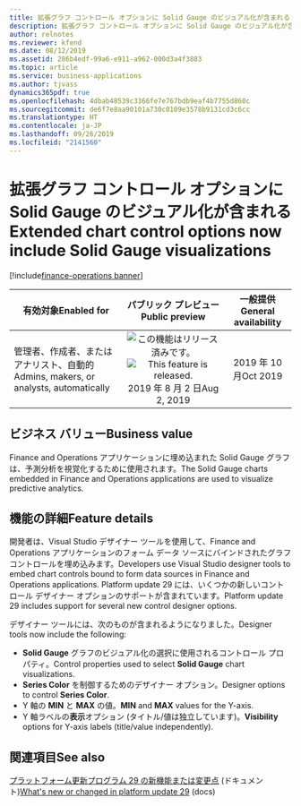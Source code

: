 ```yaml
---
title: 拡張グラフ コントロール オプションに Solid Gauge のビジュアル化が含まれる
description: 拡張グラフ コントロール オプションに Solid Gauge のビジュアル化が含まれる
author: relnotes
ms.reviewer: kfend
ms.date: 08/12/2019
ms.assetid: 286b4edf-99a6-e911-a962-000d3a4f3883
ms.topic: article
ms.service: business-applications
ms.author: tjvass
dynamics365pdf: true
ms.openlocfilehash: 4dbab48539c3366fe7e767bdb9eaf4b7755d860c
ms.sourcegitcommit: de6f7e8aa90101a730c0109e3578b9131cd3c6cc
ms.translationtype: HT
ms.contentlocale: ja-JP
ms.lasthandoff: 09/26/2019
ms.locfileid: "2141560"
---
```

# <a name="extended-chart-control-options-now-include-solid-gauge-visualizations"></a><span data-ttu-id="cff99-103">拡張グラフ コントロール オプションに Solid Gauge のビジュアル化が含まれる</span><span class="sxs-lookup"><span data-stu-id="cff99-103">Extended chart control options now include Solid Gauge visualizations</span></span>
[!include[finance-operations banner](../includes/finance-operations.md)]

| <span data-ttu-id="cff99-104">有効対象</span><span class="sxs-lookup"><span data-stu-id="cff99-104">Enabled for</span></span>    |  <span data-ttu-id="cff99-105">パブリック プレビュー</span><span class="sxs-lookup"><span data-stu-id="cff99-105">Public preview</span></span> | <span data-ttu-id="cff99-106">一般提供</span><span class="sxs-lookup"><span data-stu-id="cff99-106">General availability</span></span> | 
| ---------- | :----------: |:----------: |
|<span data-ttu-id="cff99-107">管理者、作成者、またはアナリスト、自動的</span><span class="sxs-lookup"><span data-stu-id="cff99-107">Admins, makers, or analysts, automatically</span></span>|<span data-ttu-id="cff99-108">![この機能はリリース済みです。](/dynamics365-release-plan/media/green-checkmark.png "この機能はリリース済みです。")</span><span class="sxs-lookup"><span data-stu-id="cff99-108">![This feature is released.](/dynamics365-release-plan/media/green-checkmark.png "This feature is released.")</span></span> <span data-ttu-id="cff99-109">2019 年 8 月 2 日</span><span class="sxs-lookup"><span data-stu-id="cff99-109">Aug 2, 2019</span></span>| <span data-ttu-id="cff99-110">2019 年 10 月</span><span class="sxs-lookup"><span data-stu-id="cff99-110">Oct 2019</span></span>|


## <a name="business-value"></a><span data-ttu-id="cff99-111">ビジネス バリュー</span><span class="sxs-lookup"><span data-stu-id="cff99-111">Business value</span></span>
<!-- bv start -->
<span data-ttu-id="cff99-112">Finance and Operations アプリケーションに埋め込まれた Solid Gauge グラフは、予測分析を視覚化するために使用されます。</span><span class="sxs-lookup"><span data-stu-id="cff99-112">The Solid Gauge charts embedded in Finance and Operations applications are used to visualize predictive analytics.</span></span>
<!-- bv end -->



## <a name="feature-details"></a><span data-ttu-id="cff99-113">機能の詳細</span><span class="sxs-lookup"><span data-stu-id="cff99-113">Feature details</span></span>
<!--feature detail start -->
<span data-ttu-id="cff99-114">開発者は、Visual Studio デザイナー ツールを使用して、Finance and Operations アプリケーションのフォーム データ ソースにバインドされたグラフ コントロールを埋め込みます。</span><span class="sxs-lookup"><span data-stu-id="cff99-114">Developers use Visual Studio designer tools to embed chart controls bound to form data sources in Finance and Operations applications.</span></span> <span data-ttu-id="cff99-115">Platform update 29 には、いくつかの新しいコントロール デザイナー オプションのサポートが含まれています。</span><span class="sxs-lookup"><span data-stu-id="cff99-115">Platform update 29 includes support for several new control designer options.</span></span> 

<span data-ttu-id="cff99-116">デザイナー ツールには、次のものが含まれるようになりました。</span><span class="sxs-lookup"><span data-stu-id="cff99-116">Designer tools now include the following:</span></span>

- <span data-ttu-id="cff99-117">**Solid Gauge** グラフのビジュアル化の選択に使用されるコントロール プロパティ。</span><span class="sxs-lookup"><span data-stu-id="cff99-117">Control properties used to select **Solid Gauge** chart visualizations.</span></span>
- <span data-ttu-id="cff99-118">**Series Color** を制御するためのデザイナー オプション。</span><span class="sxs-lookup"><span data-stu-id="cff99-118">Designer options to control **Series Color**.</span></span>
- <span data-ttu-id="cff99-119">Y 軸の **MIN** と **MAX** の値。</span><span class="sxs-lookup"><span data-stu-id="cff99-119">**MIN** and **MAX** values for the Y-axis.</span></span>
- <span data-ttu-id="cff99-120">Y 軸ラベルの**表示**オプション (タイトル/値は独立しています)。</span><span class="sxs-lookup"><span data-stu-id="cff99-120">**Visibility** options for  Y-axis labels (title/value independently).</span></span>
<!--feature detail end -->












## <a name="see-also"></a><span data-ttu-id="cff99-121">関連項目</span><span class="sxs-lookup"><span data-stu-id="cff99-121">See also</span></span>

<span data-ttu-id="cff99-122">[プラットフォーム更新プログラム 29 の新機能または変更点](https://docs.microsoft.com/dynamics365/unified-operations/fin-and-ops/get-started/whats-new-platform-update-29) (ドキュメント)</span><span class="sxs-lookup"><span data-stu-id="cff99-122">[What's new or changed in platform update 29](https://docs.microsoft.com/dynamics365/unified-operations/fin-and-ops/get-started/whats-new-platform-update-29) (docs)</span></span>
